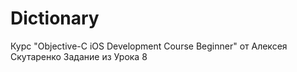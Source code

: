 # Dictionary

Курс "Objective-C iOS Development Course Beginner" от Алексея Скутаренко Задание из Урока 8
